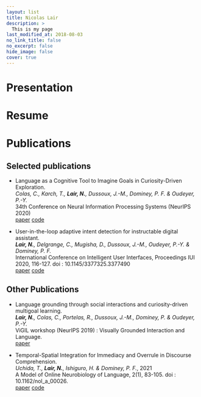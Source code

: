 ```yaml
---
layout: list
title: Nicolas Lair
description: >
  This is my page
last_modified_at: 2018-08-03
no_link_title: false 
no_excerpt: false 
hide_image: false
cover: true
---
```

# Presentation 

# Resume

# Publications <a name="publications"></a>

## Selected publications

* Language as a Cognitive Tool to Imagine Goals in Curiosity-Driven Exploration.  
_Colas, C., Karch, T., **Lair, N.**, Dussoux, J.-M., Dominey, P. F. & Oudeyer, P.-Y._  
34th Conference on Neural Information Processing Systems (NeurIPS 2020)  
[paper](https://papers.nips.cc/paper/2020/file/274e6fcf4a583de4a81c6376f17673e7-Paper.pdf) [code](https://github.com/flowersteam/Imagine)

* User-in-the-loop adaptive intent detection for instructable digital assistant.  
_**Lair, N.**, Delgrange, C., Mugisha, D., Dussoux, J.-M., Oudeyer, P.-Y. & Dominey, P. F._  
International Conference on Intelligent User Interfaces, Proceedings IUI 2020, 116-127. doi : 10.1145/3377325.3377490  
[paper](https://arxiv.org/abs/2001.06007) [code](https://github.com/nicolas-lair/AidMe)

## Other Publications

* Language grounding through social interactions and curiosity-driven multigoal learning.  
_**Lair, N.**, Colas, C., Portelas, R., Dussoux, J.-M., Dominey, P. & Oudeyer, P.-Y._  
ViGIL workshop (NeurIPS 2019) : Visually Grounded Interaction and Language.  
[paper](https://arxiv.org/abs/1911.03219)

* Temporal-Spatial Integration for Immediacy and Overrule in Discourse Comprehension.  
_Uchida, T., **Lair, N.**, Ishiguro, H. & Dominey, P. F._, 2021  
A Model of Online Neurobiology of Language, 2(1), 83-105. doi : 10.1162/nol_a_00026.  
[paper](https://direct.mit.edu/nol/article/2/1/83/95859) [code](https://github.com/nicolas-lair/DiscourseOverrule)  
